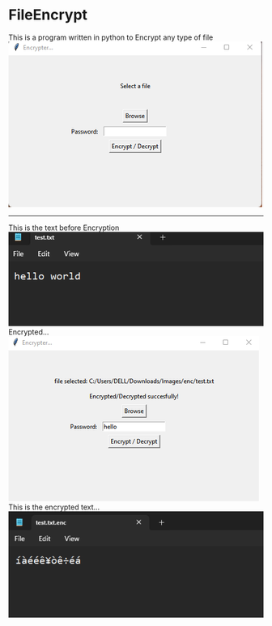 # FileEncrypt
This is a program written in python to Encrypt any type of file
![My image](./screenshots/img1.png)
_________________________________________________________________
This is the text before Encryption
![My image](./screenshots/img2.png)
Encrypted...
![My image](./screenshots/img3.png)
This is the encrypted text...
![My image](./screenshots/img4.png)
